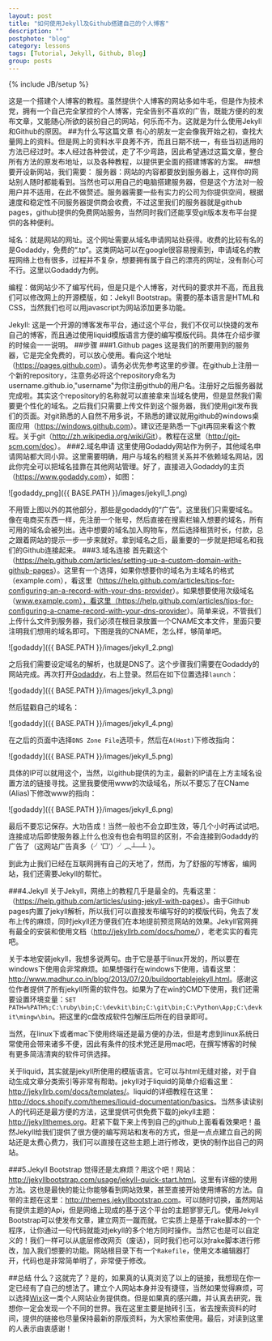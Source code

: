 ```yaml
---
layout: post
title: "如何使用Jekyll及Github搭建自己的个人博客"
description: ""
postphoto: "blog"
category: lessons
tags: [Tutorial, Jekyll, Github, Blog]
group: posts
---
```

{% include JB/setup %}

这是一个搭建个人博客的教程。虽然提供个人博客的网站多如牛毛，但是作为技术党，拥有一个自己完全掌控的个人博客，完全告别不喜欢的广告，既能方便的的发布文章，又能随心所欲的装扮自己的网站，何乐而不为。这就是为什么使用Jekyll和Github的原因。
##为什么写这篇文章
有心的朋友一定会像我开始之初，查找大量网上的资料。但是网上的资料水平良莠不齐，而且日期不统一，有些当初适用的方法已经过时。本人经过各种尝试，走了不少弯路，因此希望通过这篇文章，整合所有方法的原发布地址，以及各种教程，以提供更全面的搭建博客的方案。
##想要开设新网站，我们需要：
服务器：网站的内容都要放到服务器上，这样你的网站别人随时都能看到。当然也可以用自己的电脑搭建服务器，但是这个方法对一般用户并不适用，在此不做赘述。服务器需要一些有实力的公司为你提供空间，根据速度和稳定性不同服务器提供商会收费，不过这里我们的服务器就是github pages，github提供的免费网站服务，当然同时我们还能享受git版本发布平台提供的各种便利。

域名：就是网站的网址。这个网址需要从域名申请网站处获得。收费的比较有名的是Godaddy，免费的“.tp”。这类网站可以在google很容易搜索到，申请域名的教程网络上也有很多，过程并不复杂，想要拥有属于自己的漂亮的网址，没有耐心可不行。这里以Godaddy为例。

编程：做网站少不了编写代码，但是只是个人博客，对代码的要求并不高，而且我们可以修改网上的开源模版，如：Jekyll Bootstrap。需要的基本语言是HTML和CSS，当然我们也可以用javascript为网站添加更多功能。

Jekyll: 这是一个开源的博客发布平台，通过这个平台，我们不仅可以快捷的发布自己的博客，而且通过使用liquid模版语言方便的编写模版代码。具体在介绍步骤的时候会一一说明。
##步骤
###1.Github pages
这是我们的所要用到的服务器，它是完全免费的，可以放心使用。看向这个地址（<https://pages.github.com>）。请务必优先参考这里的步骤。在github上注册一个新的repository，注意务必将这个repository命名为username.github.io,"username"为你注册github的用户名。注册好之后服务器就完成啦。其实这个repository的名称就可以直接拿来当域名使用，但是显然我们需要更个性化的域名。之后我们只需要上传文件到这个服务器，我们使用git发布我们的页面。对git熟悉的人自然不用多说，不熟悉的建议就用github的windows桌面应用（<https://windows.github.com>）。建议还是熟悉一下git再回来看这个教程。关于git（<http://zh.wikipedia.org/wiki/Git>）。教程在这里（<http://git-scm.com/doc>）。
###2.域名申请
这里使用Godaddy网站作为例子，其他域名申请网站都大同小异。这里需要明确，用户与域名的租赁关系并不依赖域名网站，因此你完全可以把域名挂靠在其他网站管理。好了，直接进入Godaddy的主页（<https://www.godaddy.com>），如图：

![godaddy_png]({{ BASE.PATH }}/images/jekyll_1.png)

不用管上图以外的其他部分，那些是godaddy的“广告”。这里我们只需要域名。像在电商买东西一样，先注册一个账号，然后直接在搜索栏输入想要的域名，所有可用的域名会被列出。选中想要的域名加入购物车，然后选择租赁时长，付款，总之跟着网站的提示一步一步来就好。拿到域名之后，最重要的一步就是把域名和我们的Github连接起来。
###3.域名连接
首先戳这个（<https://help.github.com/articles/setting-up-a-custom-domain-with-github-pages>）。这里有一个选择，如果你想要你的域名为主域名的格式（example.com），看这里（<https://help.github.com/articles/tips-for-configuring-an-a-record-with-your-dns-provider>）。如果想要使用次级域名（www.example.com），看这里（<https://help.github.com/articles/tips-for-configuring-a-cname-record-with-your-dns-provider>）。简单来说，不管我们上传什么文件到服务器，我们必须在根目录放置一个CNAME文本文件，里面只要注明我们想用的域名即可。下图是我的CNAME，怎么样，够简单吧。

![godaddy]({{ BASE.PATH }}/images/jekyll_2.png)

之后我们需要设定域名的解析，也就是DNS了。这个步骤我们需要在Godaddy的网站完成。再次打开[Godaddy](http://www.godaddy.com)，右上登录。然后在如下位置选择`launch`：

![godaddy]({{ BASE.PATH }}/images/jekyll_3.png)

然后猛戳自己的域名：

![godaddy]({{ BASE.PATH }}/images/jekyll_4.png)

在之后的页面中选择`DNS Zone File`选项卡，然后在`A(Host)`下修改指向：

![godaddy]({{ BASE.PATH }}/images/jekyll_5.png)

具体的IP可以就用这个，当然，以github提供的为主，最新的IP请在上方主域名设置方法的链接寻找。这里我要使用www的次级域名，所以不要忘了在CName (Alias)下修改www的指向：

![godaddy]({{ BASE.PATH }}/images/jekyll_6.png)

最后不要忘记保存。大功告成！当然一般也不会立即生效，等几个小时再试试吧。连接成功后即使服务器上什么也没有也会有明显的区别，不会连接到Godaddy的广告了（这网站广告真多（╯‵□′）╯︵┴─┴ ）。

到此为止我们已经在互联网拥有自己的天地了，然而，为了舒服的写博客，编网站，我们还需要Jekyll的帮忙。

###4.Jekyll
关于Jekyll，网络上的教程几乎是最全的。先看这里：（<https://help.github.com/articles/using-jekyll-with-pages>）。由于Github pages内置了jekyll解析，所以我们可以直接发布编写好的的模版代码，免去了发布上传的麻烦，同时jekyll还方便我们在本地提前预览网站的效果。Jekyll官网拥有最全的安装和使用文档（<http://jekyllrb.com/docs/home/>），老老实实的看完吧。

关于本地安装jekyll，我想多说两句。由于它是基于linux开发的，所以要在windows下使用会非常麻烦。如果想强行在windows下使用，请看这里：<http://www.madhur.co.in/blog/2013/07/20/buildportablejekyll.html>。感谢这位作者提供了所有jekyll所需的软件包。如果为了在win的CMD下使用，我们还需要设置环境变量：`SET PATH=%PATH%;C:\ruby\bin;C:\devkit\bin;C:\git\bin;C:\Python\App;C:\devkit\mingw\bin`。把这里的c盘改成软件包解压后所在的目录即可。

当然，在linux下或者mac下使用终端还是最方便的办法，但是考虑到linux系统日常使用会带来诸多不便，因此有条件的技术党还是用mac吧，在撰写博客的时候有更多简洁清爽的软件可供选择。

关于liquid，其实就是jekyll所使用的模版语言。它可以与html无缝对接，对于自动生成文章分类索引等非常有帮助。jekyll对于liquid的简单介绍看这里：<http://jekyllrb.com/docs/templates/>。liquid的详细教程在这里：<http://docs.shopify.com/themes/liquid-documentation/basics>。当然多读读别人的代码还是最方便的方法，这里提供可供免费下载的jekyll主题：<http://jekyllthemes.org>。赶紧下载下来上传到自己的github上面看看效果吧！虽然Jekyll给我们提供了很方便的编写网站和发布的方式，但是一点点建立自己的网站还是太费心费力，我们可以直接在这些主题上进行修改，更快的制作出自己的网站。

###5.Jekyll Bootstrap
觉得还是太麻烦？用这个吧！网站：<http://jekyllbootstrap.com/usage/jekyll-quick-start.html>。这里有详细的使用方法。这也是最快的能让你能够看到网站效果，甚至直接开始使用博客的方法。自带的主题在这里：<http://themes.jekyllbootstrap.com>。可以随时切换，虽然网站有提供主题的Api，但是网络上现成的基于这个平台的主题寥寥无几。使用Jekyll Bootstrap可以使发布文章，建立网页一蹴而就。它实质上是基于rake脚本的一个程序，让你通过一句代码就能对jekyll的多个地方同时操作。当然它也是可以自定义的！我们一样可以从底层修改网页（废话），同时我们也可以对rake脚本进行修改，加入我们想要的功能。网站根目录下有一个`Rakefile`，使用文本编辑器打开，代码也是非常简单明了，非常便于修改。

##总结
什么？这就完了？是的，如果真的认真浏览了以上的链接，我想现在你一定已经有了自己的想法了。建立个人网站本身并没有捷径，当然如果觉得麻烦，可以选择[Wix](http://www.wix.com)这一类个人网站业务提供商。但是如果真的感兴趣，并认真去研究，我想你一定会发现一个不同的世界。我在这里主要是抛砖引玉，省去搜索资料的时间，提供的链接也尽量保持最新的原版资料，为大家检索使用。最后，对读到这里的人表示由衷感谢！